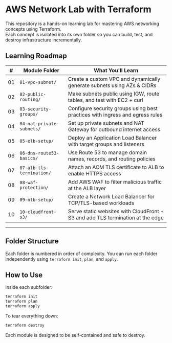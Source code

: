 # AWS Network Lab with Terraform

This repository is a hands-on learning lab for mastering AWS networking concepts using Terraform.  
Each concept is isolated into its own folder so you can build, test, and destroy infrastructure incrementally.

## Learning Roadmap

| #  | Module Folder                     | What You'll Learn                                                                 |
|----|----------------------------------|-----------------------------------------------------------------------------------|
| 01 | `01-vpc-subnet/`                 | Create a custom VPC and dynamically generate subnets using AZs & CIDRs           |
| 02 | `02-public-routing/`            | Make subnets public using IGW, route tables, and test with EC2 + curl            |
| 03 | `03-security-groups/`           | Configure security groups using best practices with ingress and egress rules     |
| 04 | `04-nat-private-subnets/`       | Set up private subnets and NAT Gateway for outbound internet access              |
| 05 | `05-elb-setup/`                 | Deploy an Application Load Balancer with target groups and listeners             |
| 06 | `06-dns-route53-basics/`        | Use Route 53 to manage domain names, records, and routing policies               |
| 07 | `07-alb-tls-termination/`       | Attach an ACM TLS certificate to ALB to enable HTTPS access                      |
| 08 | `08-waf-protection/`            | Add AWS WAF to filter malicious traffic at the ALB layer                         |
| 09 | `09-nlb-setup/`                 | Create a Network Load Balancer for TCP/TLS-based workloads                       |
| 10 | `10-cloudfront-s3/`      | Serve static websites with CloudFront + S3 and add TLS termination at the edge   |

---

## Folder Structure

Each folder is numbered in order of complexity. You can run each folder independently using `terraform init`, `plan`, and `apply`.

## How to Use

Inside each subfolder:

```bash
terraform init
terraform plan
terraform apply 
```

To tear everything down:

```bash
terraform destroy
```

Each module is designed to be self-contained and safe to destroy.